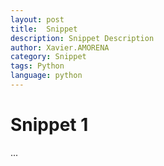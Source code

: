 ```yaml
---
layout: post
title:  Snippet
description: Snippet Description
author: Xavier.AMORENA
category: Snippet
tags: Python
language: python
---
```


# Snippet 1

...

